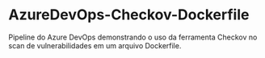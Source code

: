 # AzureDevOps-Checkov-Dockerfile
Pipeline do Azure DevOps demonstrando o uso da ferramenta Checkov no scan de vulnerabilidades em um arquivo Dockerfile.
